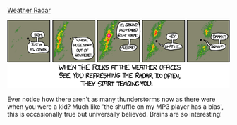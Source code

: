 [Weather Radar](https://xkcd.com/831)

![Weather Radar](./random_comic.png)

Ever notice how there aren't as many thunderstorms now as there were when you were a kid?  Much like 'the shuffle on my MP3 player has a bias', this is occasionally true but universally believed. Brains are so interesting!

